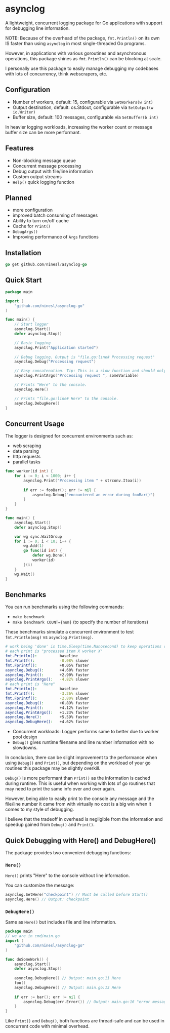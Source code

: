 # asynclog

A lightweight, concurrent logging package for Go applications with support for debugging line information.

NOTE: Because of the overhead of the package, `fmt.Println()` on its own IS faster than using `asynclog` in most single-threaded Go programs.

However, in applications with various goroutines and asynchronous operations, this package shines as `fmt.Println()` can be blocking at scale.

I personally use this package to easily manage debugging my codebases with lots of concurrency, think webscrapers, etc.

## Configuration
- Number of workers, default: 15, configurable via `SetWorkers(w int)`
- Output destination, default: os.Stdout, configurable via `SetOutput(w io.Writer)`
- Buffer size, default: 100 messages, configurable via `SetBuffer(b int)`

In heavier logging workloads, increasing the worker count or message buffer size can be more performant.

## Features
- Non-blocking message queue
- Concurrent message processing
- Debug output with file/line information
- Custom output streams
- `Help()` quick logging function

## Planned
- more configuration
- improved batch consuming of messages
- Ability to turn on/off cache
- Cache for `Print()`
- `DebugArgs()`
- Improving performance of `Args` functions 

## Installation
```go
go get github.com/ninesl/asynclog-go
```

## Quick Start
```go
package main

import (
    "github.com/ninesl/asynclog-go"
)

func main() {
    // Start logger
    asynclog.Start()
    defer asynclog.Stop()

    // Basic logging
    asynclog.Print("Application started")
    
    // Debug logging. Output is "file.go:line# Processing request"
    asynclog.Debug("Processing request")

    // Easy concatenation. Tip: This is a slow function and should only be used to quickly
    asynclog.PrintArgs("Processing request ", someVariable)

    // Prints "Here" to the console.
    asynclog.Here()

    // Prints "file.go:line# Here" to the console.
    asynclog.DebugHere()
}
```

## Concurrent Usage
The logger is designed for concurrent environments such as:
- web scraping
- data parsing
- http requests
- parallel tasks
```go
func worker(id int) {
    for i := 0; i < 1000; i++ {
        asynclog.Print("Processing item " + strconv.Itoa(i))
        
        if err := fooBar(); err != nil {
            asynclog.Debug("encountered an error during fooBar()")
        }
    }
}

func main() {
    asynclog.Start()
    defer asynclog.Stop()

    var wg sync.WaitGroup
    for i := 0; i < 10; i++ {
        wg.Add(1)
        go func(id int) {
            defer wg.Done()
            worker(id)
        }(i)
    }
    wg.Wait()
}
```

## Benchmarks


You can run benchmarks using the following commands:
- `make benchmark` 
- `make benchmark COUNT={num}` (to specify the number of iterations)

These benchmarks simulate a concurrent environment to test `fmt.Println(msg)` vs `asynclog.Print(msg)`.


```bash        
# work being 'done' is time.Sleep(time.Nanosecond) to keep operations consistent
# each print is "processed item X worker X"
fmt.Println():          baseline
fmt.Printf():           -0.08% slower
fmt.Fprintf():          +0.05% faster
asynclog.Debug():       +4.60% faster
asynclog.Print():       +2.90% faster
asynclog.PrintArgs():   -4.82% slower
# each print is "Here"
fmt.Println():          baseline
fmt.Printf():           -3.26% slower
fmt.Fprintf():          -2.80% slower
asynclog.Debug():       +6.89% faster
asynclog.Print():       +4.12% faster
asynclog.PrintArgs():   +1.23% faster
asynclog.Here():        +5.59% faster
asynclog.DebugHere():   +4.62% faster
```
- Concurrent workloads: Logger performs same to better due to worker pool design
- `Debug()` gives runtime filename and line number information with no slowdowns.

In conclusion, there can be slight improvement to the performance when using `Debug()` and `Print()`,
 but depending on the workload of your go routines this package may be slightly overkill.

`Debug()` is more performant than `Print()` as the information is cached during runtime. This is useful when working
 with lots of go routines that may need to print the same info over and over again.

However, being able to easily print to the console any message and the file/line number it came from with virtually 
 no cost is a big win when it comes to my style of debugging.

I believe that the tradeoff in overhead is negligible from the information and speedup gained from `Debug()` and `Print()`.

## Quick Debugging with Here() and DebugHere()

The package provides two convenient debugging functions:

### `Here()`
`Here()` prints "Here" to the console without line information.

You can customize the message:
```go
asynclog.SetHere("checkpoint") // Must be called before Start()
asynclog.Here() // Output: checkpoint
```

### `DebugHere()`

Same as `Here()` but includes file and line information.

```go
package main
// we are in cmd/main.go
import (
    "github.com/ninesl/asynclog-go"
)

func doSomeWork() {
    asynclog.Start()
    defer asynclog.Stop()
    
    asynclog.DebugHere() // Output: main.go:11 Here
    foo()
    asynclog.DebugHere() // Output: main.go:13 Here
    
    if err := bar(); err != nil {
        asynclog.Debug(err.Error()) // Output: main.go:16 "error message"
    }
}
```

Like `Print()` and `Debug()`, both functions are thread-safe and can be used in concurrent code with minimal overhead.

